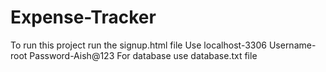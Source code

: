 # Expense-Tracker
To run this project run the signup.html file
Use localhost-3306
Username-root
Password-Aish@123
For database use database.txt file
